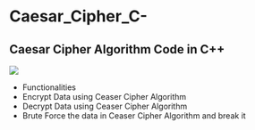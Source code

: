 # Caesar_Cipher_C-
## Caesar Cipher Algorithm Code in C++
![](https://media.geeksforgeeks.org/wp-content/uploads/ceaserCipher.png)
- Functionalities
- Encrypt Data using Ceaser Cipher Algorithm
- Decrypt Data using Ceaser Cipher Algorithm
- Brute Force the data in Ceaser Cipher Algorithm and break it

